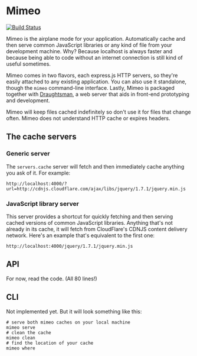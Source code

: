 # Mimeo

[![Build Status](https://secure.travis-ci.org/stdbrouw/mimeo.png)](http://travis-ci.org/stdbrouw/mimeo)

Mimeo is the airplane mode for your application. Automatically cache and then serve common JavaScript libraries or any kind of file from your development machine. Why? Because localhost is always faster and because being able to code without an internet connection is still kind of useful sometimes.

Mimeo comes in two flavors, each express.js HTTP servers, so they're easily attached to any existing application. You can also use it standalone, though the `mimeo` command-line interface. Lastly, Mimeo is packaged together with [Draughtsman](https://github.com/stdbrouw/draughtsman), a web server that aids in front-end prototyping and development.

Mimeo will keep files cached indefinitely so don't use it for files that change often. Mimeo does not understand HTTP cache or expires headers.

## The cache servers

### Generic server

The `servers.cache` server will fetch and then immediately cache anything you ask of it. For example: 

    http://localhost:4000/?url=http://cdnjs.cloudflare.com/ajax/libs/jquery/1.7.1/jquery.min.js

### JavaScript library server

This server provides a shortcut for quickly fetching and then serving cached versions of common JavaScript libraries. Anything that's not already in its cache, it will fetch from CloudFlare's CDNJS content delivery network. Here's an example that's equivalent to the first one:

    http://localhost:4000/jquery/1.7.1/jquery.min.js

## API

For now, read the code. (All 80 lines!)

## CLI

Not implemented yet. But it will look something like this: 

    # serve both mimeo caches on your local machine
    mimeo serve
    # clean the cache
    mimeo clean
    # find the location of your cache
    mimeo where
